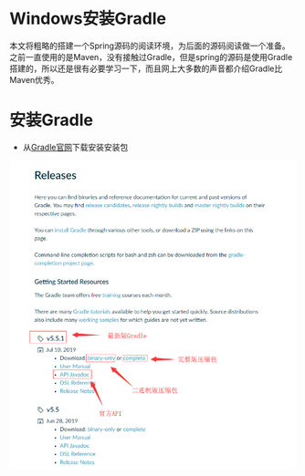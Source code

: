 # Windows安装Gradle
本文将粗略的搭建一个Spring源码的阅读环境，为后面的源码阅读做一个准备。之前一直使用的是Maven，没有接触过Gradle，但是spring的源码是使用Gradle搭建的，所以还是很有必要学习一下，而且网上大多数的声音都介绍Gradle比Maven优秀。
# 安装Gradle
- 从[Gradle官网](https://gradle.org/releases/)下载安装安装包
<img src="https://github.com/Marcos-Lay/Hello-JAVA/blob/master/Docs/Project_Construction_Tools/Gradle/InstallPng.png">